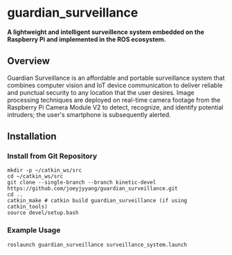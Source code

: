 # guardian_surveillance
**A lightweight and intelligent surveillence system embedded on the Raspberry Pi and implemented in the ROS ecosystem.**
## Overview
Guardian Surveillance is an affordable and portable surveillance system that combines computer vision and IoT device communication to deliver reliable and punctual security to any location that the user desires. Image processing techniques are deployed on real-time camera footage from the Raspberry Pi Camera Module V2 to detect, recognize, and identify potential intruders; the user's smartphone is subsequently alerted.
## Installation
### Install from Git Repository
```
mkdir -p ~/catkin_ws/src
cd ~/catkin_ws/src
git clone --single-branch --branch kinetic-devel https://github.com/joeyjyyang/guardian_surveillance.git
cd .. 
catkin_make # catkin build guardian_surveillance (if using catkin_tools)
source devel/setup.bash
```
### Example Usage
```
roslaunch guardian_surveillance surveillance_system.launch
```

